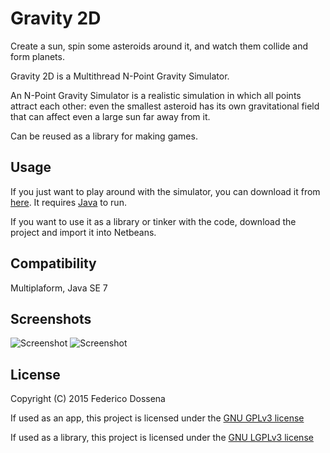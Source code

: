 # Gravity 2D
Create a sun, spin some asteroids around it, and watch them collide and form planets.

Gravity 2D is a Multithread N-Point Gravity Simulator.

An N-Point Gravity Simulator is a realistic simulation in which all points attract each other: even the smallest asteroid has its own gravitational field that can affect even a large sun far away from it.

Can be reused as a library for making games. 

## Usage
If you just want to play around with the simulator, you can download it from [here](http://fdossena.com/?p=gravity2d/index.frag). It requires [Java](http://java.com) to run.

If you want to use it as a library or tinker with the code, download the project and import it into Netbeans.

## Compatibility
Multiplaform, Java SE 7

## Screenshots
![Screenshot](http://fdossena.com/gravity2d/pc1.png)
![Screenshot](http://fdossena.com/gravity2d/pc2.png)

## License
Copyright (C) 2015 Federico Dossena

If used as an app, this project is licensed under the [GNU GPLv3 license](http://www.gnu.org/licenses/)

If used as a library, this project is licensed under the [GNU LGPLv3 license](http://www.gnu.org/licenses/lgpl)
